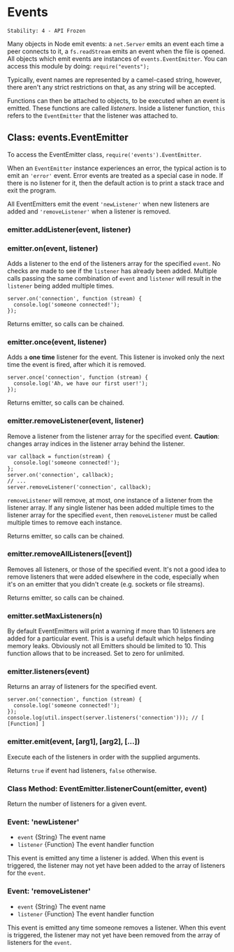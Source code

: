 # Events

    Stability: 4 - API Frozen

<!--type=module-->

Many objects in Node emit events: a `net.Server` emits an event each time
a peer connects to it, a `fs.readStream` emits an event when the file is
opened. All objects which emit events are instances of `events.EventEmitter`.
You can access this module by doing: `require("events");`

Typically, event names are represented by a camel-cased string, however,
there aren't any strict restrictions on that, as any string will be accepted.

Functions can then be attached to objects, to be executed when an event
is emitted. These functions are called _listeners_. Inside a listener
function, `this` refers to the `EventEmitter` that the listener was
attached to.


## Class: events.EventEmitter

To access the EventEmitter class, `require('events').EventEmitter`.

When an `EventEmitter` instance experiences an error, the typical action is
to emit an `'error'` event.  Error events are treated as a special case in node.
If there is no listener for it, then the default action is to print a stack
trace and exit the program.

All EventEmitters emit the event `'newListener'` when new listeners are
added and `'removeListener'` when a listener is removed.

### emitter.addListener(event, listener)
### emitter.on(event, listener)

Adds a listener to the end of the listeners array for the specified `event`. 
No checks are made to see if the `listener` has already been added. Multiple
calls passing the same combination of `event` and `listener` will result 
in the `listener` being added multiple times.

    server.on('connection', function (stream) {
      console.log('someone connected!');
    });

Returns emitter, so calls can be chained.

### emitter.once(event, listener)

Adds a **one time** listener for the event. This listener is
invoked only the next time the event is fired, after which
it is removed.

    server.once('connection', function (stream) {
      console.log('Ah, we have our first user!');
    });

Returns emitter, so calls can be chained.

### emitter.removeListener(event, listener)

Remove a listener from the listener array for the specified event.
**Caution**: changes array indices in the listener array behind the listener.

    var callback = function(stream) {
      console.log('someone connected!');
    };
    server.on('connection', callback);
    // ...
    server.removeListener('connection', callback);

`removeListener` will remove, at most, one instance of a listener from the 
listener array. If any single listener has been added multiple times to the 
listener array for the specified `event`, then `removeListener` must be called 
multiple times to remove each instance.

Returns emitter, so calls can be chained.

### emitter.removeAllListeners([event])

Removes all listeners, or those of the specified event. It's not a good idea to
remove listeners that were added elsewhere in the code, especially when it's on
an emitter that you didn't create (e.g. sockets or file streams).

Returns emitter, so calls can be chained.

### emitter.setMaxListeners(n)

By default EventEmitters will print a warning if more than 10 listeners are
added for a particular event. This is a useful default which helps finding memory leaks.
Obviously not all Emitters should be limited to 10. This function allows
that to be increased. Set to zero for unlimited.


### emitter.listeners(event)

Returns an array of listeners for the specified event.

    server.on('connection', function (stream) {
      console.log('someone connected!');
    });
    console.log(util.inspect(server.listeners('connection'))); // [ [Function] ]


### emitter.emit(event, [arg1], [arg2], [...])

Execute each of the listeners in order with the supplied arguments.

Returns `true` if event had listeners, `false` otherwise.


### Class Method: EventEmitter.listenerCount(emitter, event)

Return the number of listeners for a given event.


### Event: 'newListener'

* `event` {String} The event name
* `listener` {Function} The event handler function

This event is emitted any time a listener is added. When this event is triggered,
the listener may not yet have been added to the array of listeners for the `event`.


### Event: 'removeListener'

* `event` {String} The event name
* `listener` {Function} The event handler function

This event is emitted any time someone removes a listener.  When this event is triggered,
the listener may not yet have been removed from the array of listeners for the `event`.
